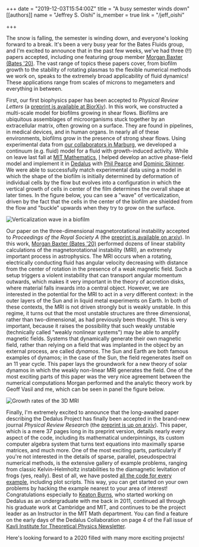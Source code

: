 +++
date = "2019-12-03T15:54:00Z"
title = "A busy semester winds down"
[[authors]]
    name = "Jeffrey S. Oishi"
    is_member = true
    link = "/jeff_oishi"

+++

The snow is falling, the semester is winding down, and everyone's looking forward to a break.
It's been a very busy year for the Bates Fluids group, and I'm excited to announce that in the past few weeks, we've had three (!!) papers accepted, including one featuring group member [Morgan Baxter (Bates '20)](/member/mbaxter).
The vast range of topics these papers cover, from biofilm growth to the stability of rotating plasmas to the flexible numerical methods we work on, speaks to the extremely broad applicability of fluid dynamics! These applications range from scales of microns to megameters and everything in between.

First, our first biophysics paper has been accepted to *Physical Review Letters* (a [preprint is available at BiorXiv](https://www.biorxiv.org/content/10.1101/627208v2)). In this work, we constructed a multi-scale model for biofilms growing in shear flows. Biofilms are ubiquitous assemblages of microorganisms stuck together by an extracellular matrix, often growing on a surface. They are found in pipelines, in medical devices, and in human organs. In nearly all of these environments, biofilms grow in the presence of strong shear flows. Using experimental data from [our collaborators in Marburg](https://drescherlab.org/), we developed a continuum (e.g. fluid) model for a fluid with growth-induced activity. While on leave last fall at [MIT Mathematics](https://math.mit.edu), [I](/member/jeff_oishi) helped develop an active phase-field model and implement it in [Dedalus](http://dedalus-project.org) with [Phil Pearce](https://scholar.harvard.edu/ppearce/home) and [Dominic Skinner](https://math.mit.edu/directory/profile.php?pid=2038).
We were able to successfully match experimental data using a model in which the shape of the biofilm is initially determined by deformation of individual cells by the flow but evolves into a configuration in which the vertical growth of cells in center of the film determines the overall shape at later times.  In the figure below, you can see a "wave" of verticalization, driven by the fact that the cells in the center of the biofilm are shielded from the flow and "buckle" upwards when they try to grow on the surface.

![Verticalization wave in a biofilm](/img/biofilm_image.png)

Our paper on the three-dimensional magnetorotational instability accepted to *Proceedings of the Royal Society A* (the [preprint is available on arxiv](https://arxiv.org/abs/1912.00972)). In this work, [Morgan Baxter (Bates '20)](/member/mbaxter) performed dozens of linear stability calculations of the magnetorotational instability (MRI), an extremely important process in astrophysics. The MRI occurs when a rotating, electrically conducting fluid has angular velocity decreasing with distance from the center of rotation in the presence of a weak magnetic field. Such a setup triggers a violent instability that can transport angular momentum outwards, which makes it very important in the theory of accretion disks, where material falls inwards into a central object. However, we are interested in the potential for the MRI to act in a *very* different context: in the outer layers of the Sun and in liquid metal experiments on Earth. In both of these contexts, the MRI is not driven strongly but is weakly unstable. In this regime, it turns out that the most unstable structures are three dimensional, rather than two-dimensional, as had previously been thought. This is very important, because it raises the possibility that such weakly unstable (technically called "weakly nonlinear systems") may be able to amplify magnetic fields. Systems that dynamically generate their own magnetic field, rather than relying on a field that was implanted in the object by an external process, are called *dynamos*. The Sun and Earth are both famous examples of dynamos; in the case of the Sun, the field regenerates itself on an 11 year cycle. This paper lays the groundwork for a new theory of solar dynamos in which the weakly non-linear MRI generates the field. One of the most exciting parts of this paper was the very nice agreement between the numerical computations Morgan performed and the analytic theory work by Geoff Vasil and me, which can be seen in panel the figure below.

![Growth rates of the 3D MRI](/img/mri_paper.png)

Finally, I'm extremely excited to announce that the long-awaited paper describing the Dedalus Project has finally been accepted in the brand-new journal *Physical Review Research* (the [preprint is up on arxiv](https://arxiv.org/abs/1905.10388)). This paper, which is a mere 37 pages long in its preprint version, details nearly every aspect of the code, including its mathematical underpinnings, its custom computer algebra system that turns text equations into maximally sparse matrices, and much more. One of the most exciting parts, particularly if you're not interested in the details of sparse, parallel, pseudospectral numerical methods, is the extensive gallery of example problems, ranging from classic Kelvin-Helmholtz instabilities to the diamagnetic levitation of frogs (yes, really). Best of all, we have posted [all the code for every example](https://github.com/DedalusProject/methods_paper_examples), including plot scripts. This way, you can get started on your own problems by hacking the example nearest to your area of interest! Congratulations especially to [Keaton Burns](http://keaton-burns.com/), who started working on Dedalus as an undergraduate with me back in 2011, continued all through his graduate work at Cambridge and MIT, and continues to be the project leader as an Instructor in the MIT Math department. You can find a feature on the early days of the Dedalus Collaboration on page 4 of the Fall issue of [Kavli Institute for Theoretical Physics Newsletter](https://www.kitp.ucsb.edu/sites/default/files/newsletter/KITP-Fall-2019-Newsletter.pdf).

Here's looking forward to a 2020 filled with many more exciting projects!

<!--  LocalWords:  Oishi jeff oishi mbaxter biofilm megameters multi
 -->
<!--  LocalWords:  preprint biofilms extracellular verticalization
 -->
<!--  LocalWords:  img png magnetorotational Geoff Vasil mri Dedalus
 -->
<!--  LocalWords:  pseudospectral diamagnetic Kavli
 -->
